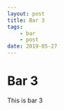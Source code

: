 ```yaml
---
layout: post
title: Bar 3
tags:
    - bar
    - post
date: 2019-05-27
---
```


# Bar 3

This is bar 3